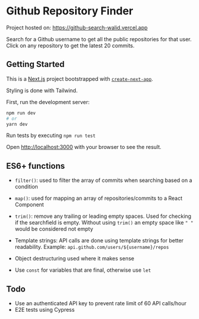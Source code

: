 # Github Repository Finder

Project hosted on: https://github-search-walid.vercel.app

Search for a Github username to get all the public repositories for that user. Click on any repository to get the latest 20 commits.

## Getting Started

This is a [Next.js](https://nextjs.org/) project bootstrapped with [`create-next-app`](https://github.com/vercel/next.js/tree/canary/packages/create-next-app).

Styling is done with Tailwind.

First, run the development server:

```bash
npm run dev
# or
yarn dev
```

Run tests by executing `npm run test`

Open [http://localhost:3000](http://localhost:3000) with your browser to see the result.

## ES6+ functions

- `filter()`: used to filter the array of commits when searching based on a condition

- `map()`: used for mapping an array of repositories/commits to a React Component

- `trim()`: remove any trailing or leading empty spaces. Used for checking if the searchfield is empty. Without using `trim()` an empty space like `" "` would be considered not empty

- Template strings: API calls are done using template strings for better readability. Example: `api.github.com/users/${username}/repos`

- Object destructuring used where it makes sense

- Use `const` for variables that are final, otherwise use `let`

## Todo

- Use an authenticated API key to prevent rate limit of 60 API calls/hour
- E2E tests using Cypress
